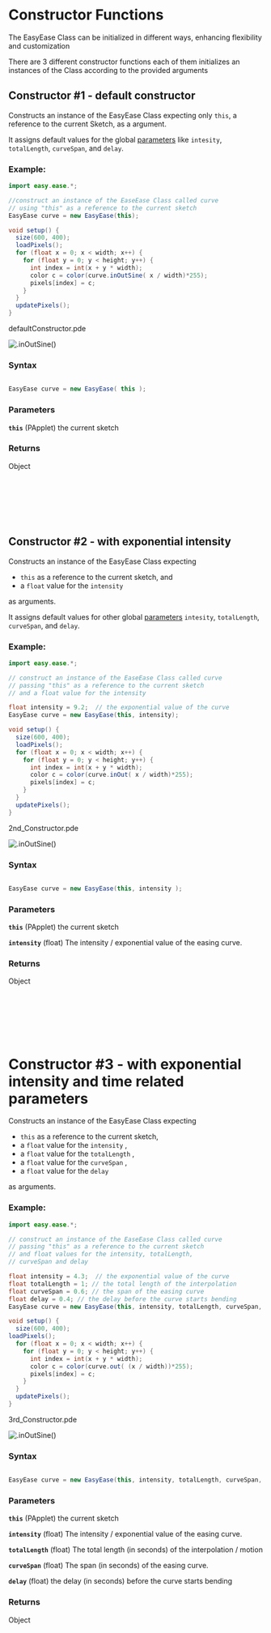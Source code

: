 # Constructor Functions

The EasyEase Class can be initialized in different ways, enhancing flexibility and customization

There are 3 different constructor functions  each of them initializes an instances of the Class according to the provided arguments 

## Constructor #1 - default constructor

Constructs an instance of the EasyEase Class expecting only ```this```, a reference to the current Sketch,  as a argument.

It assigns default values for the global [parameters](./globalParameters.md) like ```intesity```, ```totalLength```, ```curveSpan```, and ```delay```.


### Example:

```java
import easy.ease.*;

//construct an instance of the EaseEase Class called curve
// using "this" as a reference to the current sketch
EasyEase curve = new EasyEase(this);

void setup() {
  size(600, 400);
  loadPixels();
  for (float x = 0; x < width; x++) {
    for (float y = 0; y < height; y++) {
      int index = int(x + y * width);
      color c = color(curve.inOutSine( x / width)*255);
      pixels[index] = c;
    }
  }
  updatePixels();
}

```

<div class="exampleWindow">
  <div class="title">
      <div class="dot red"></div>
      <div class="dot amber"></div>
      <div class="dot green"></div>
        <p >defaultConstructor.pde</p>
  </div>

![.inOutSine()](./images/default_Constructor.jpg)

</div>


### Syntax

```java

EasyEase curve = new EasyEase( this );


```

### Parameters

**```this```** (PApplet) the current sketch


### Returns

Object

<br>
<br>
<br>
<br>
<br>


## Constructor #2 -  with exponential intensity

Constructs an instance of the EasyEase Class expecting

-  ```this``` as a reference to the current sketch, and 
- a  ```float``` value for the ```intensity``` 

as arguments.

It assigns default values for other global [parameters](./globalParameters.md) ```intesity```, ```totalLength```, ```curveSpan```, and ```delay```.


### Example:

```java
import easy.ease.*;

// construct an instance of the EaseEase Class called curve
// passing "this" as a reference to the current sketch
// and a float value for the intensity

float intensity = 9.2;  // the exponential value of the curve
EasyEase curve = new EasyEase(this, intensity);

void setup() {
  size(600, 400);
  loadPixels();
  for (float x = 0; x < width; x++) {
    for (float y = 0; y < height; y++) {
      int index = int(x + y * width);
      color c = color(curve.inOut( x / width)*255);
      pixels[index] = c;
    }
  }
  updatePixels();
}

```

<div class="exampleWindow">
  <div class="title">
      <div class="dot red"></div>
      <div class="dot amber"></div>
      <div class="dot green"></div>
        <p >2nd_Constructor.pde</p>
  </div>

![.inOutSine()](./images/2nd_Constructor.jpg)

</div>


### Syntax

```java

EasyEase curve = new EasyEase(this, intensity ); 


```
### Parameters

**```this```** (PApplet) the current sketch

**```intensity```** (float) The intensity / exponential value of the easing curve.

### Returns

Object

<br>
<br>
<br>
<br>
<br>


# Constructor #3  -  with exponential intensity and time related parameters

Constructs an instance of the EasyEase Class expecting 
- ```this``` as a reference to the current sketch,
- a ```float``` value for the ```intensity``` ,
-  a  ```float``` value for the ```totalLength``` ,
-  a  ```float``` value for the ```curveSpan``` ,
-  a  ```float``` value for the ```delay```

 as arguments.  


### Example:

```java
import easy.ease.*;

// construct an instance of the EaseEase Class called curve
// passing "this" as a reference to the current sketch
// and float values for the intensity, totalLength, 
// curveSpan and delay

float intensity = 4.3;  // the exponential value of the curve
float totalLength = 1; // the total length of the interpolation
float curveSpan = 0.6; // the span of the easing curve
float delay = 0.4; // the delay before the curve starts bending 
EasyEase curve = new EasyEase(this, intensity, totalLength, curveSpan, delay);

void setup() {
  size(600, 400);
loadPixels();
  for (float x = 0; x < width; x++) {
    for (float y = 0; y < height; y++) {
      int index = int(x + y * width);
      color c = color(curve.out( (x / width))*255);
      pixels[index] = c;
    }
  }
  updatePixels();
}

```

<div class="exampleWindow">
  <div class="title">
      <div class="dot red"></div>
      <div class="dot amber"></div>
      <div class="dot green"></div>
        <p >3rd_Constructor.pde</p>
  </div>

![.inOutSine()](./images/3rd_Constructor.jpg)

</div>


### Syntax

```java

EasyEase curve = new EasyEase(this, intensity, totalLength, curveSpan, delay); 


```
### Parameters

**```this```** (PApplet) the current sketch

**```intensity```** (float) The intensity / exponential value of the easing curve.

**```totalLength```** (float) The  total length (in seconds) of the interpolation / motion

**```curveSpan```** (float) The span (in seconds) of the easing curve.

**```delay```** (float) the delay (in seconds) before the curve starts bending

### Returns

Object

